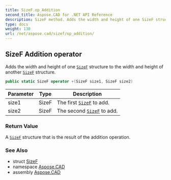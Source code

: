 ```yaml
---
title: SizeF.op_Addition
second_title: Aspose.CAD for .NET API Reference
description: SizeF method. Adds the width and height of one SizeF structure to the width and height of another SizeF structure
type: docs
weight: 130
url: /net/aspose.cad/sizef/op_addition/
---
```

## SizeF Addition operator

Adds the width and height of one [`SizeF`](../) structure to the width and height of another [`SizeF`](../) structure.

```csharp
public static SizeF operator +(SizeF size1, SizeF size2)
```

| Parameter | Type | Description |
| --- | --- | --- |
| size1 | SizeF | The first [`SizeF`](../) to add. |
| size2 | SizeF | The second [`SizeF`](../) to add. |

### Return Value

A [`SizeF`](../) structure that is the result of the addition operation.

### See Also

* struct [SizeF](../)
* namespace [Aspose.CAD](../../../aspose.cad/)
* assembly [Aspose.CAD](../../../)


